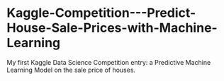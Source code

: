 # Kaggle-Competition---Predict-House-Sale-Prices-with-Machine-Learning
My first Kaggle Data Science Competition entry: a Predictive Machine Learning Model on the sale price of houses.
